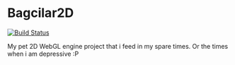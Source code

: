 # Bagcilar2D
[![Build Status](https://travis-ci.org/SelimAbidin/Bagcilar2D.svg?branch=master)](https://travis-ci.org/SelimAbidin/Bagcilar2D)

My pet 2D WebGL engine project that i feed in my spare times. Or the times when i am depressive :P 
